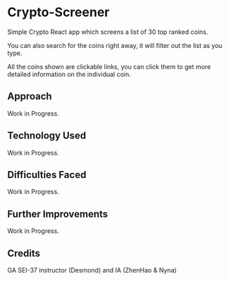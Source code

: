 # Crypto-Screener

Simple Crypto React app which screens a list of 30 top ranked coins.

You can also search for the coins right away, it will filter out the list as you type.

All the coins shown are clickable links, you can click them to get more detailed information on the individual coin.





<h2> Approach </h2>

Work in Progress.

<h2> Technology Used </h2>
  
Work in Progress.
  
<h2> Difficulties Faced </h2>

Work in Progress.


<h2> Further Improvements </h2>

Work in Progress.

<h2>Credits</h2>
  
GA SEI-37 instructor (Desmond) and IA (ZhenHao & Nyna)
  
